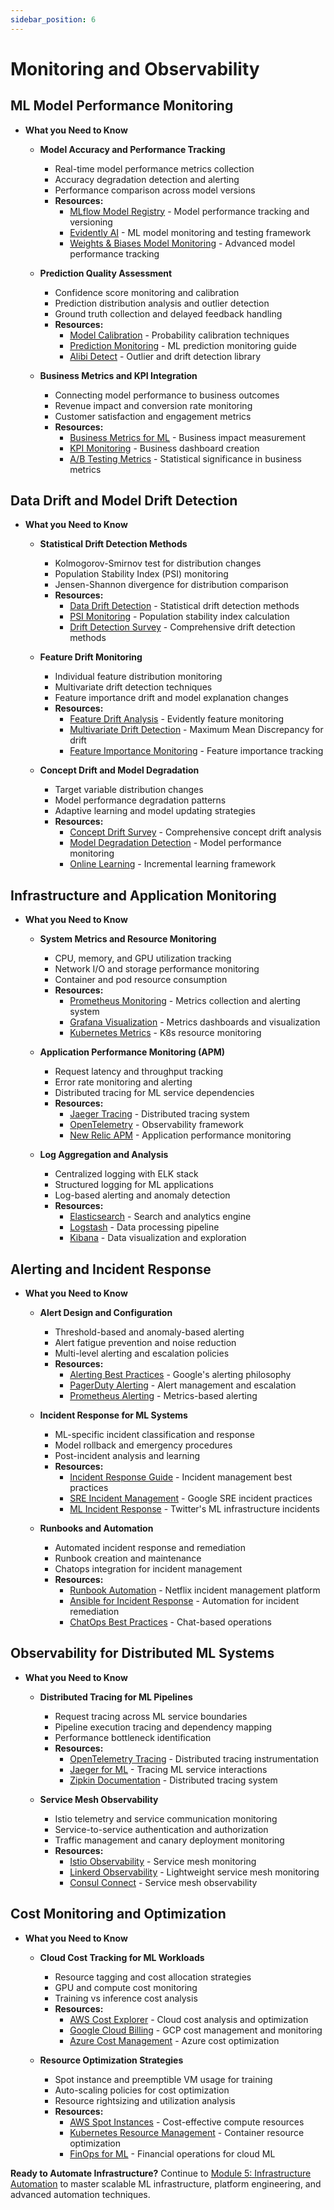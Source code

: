 ```yaml
---
sidebar_position: 6
---
```


# Monitoring and Observability

## ML Model Performance Monitoring
- **What you Need to Know**
  - **Model Accuracy and Performance Tracking**
    - Real-time model performance metrics collection
    - Accuracy degradation detection and alerting
    - Performance comparison across model versions
    - **Resources:**
      - [MLflow Model Registry](https://mlflow.org/docs/latest/model-registry.html) - Model performance tracking and versioning
      - [Evidently AI](https://docs.evidentlyai.com/) - ML model monitoring and testing framework
      - [Weights & Biases Model Monitoring](https://docs.wandb.ai/guides/track/log) - Advanced model performance tracking

  - **Prediction Quality Assessment**
    - Confidence score monitoring and calibration
    - Prediction distribution analysis and outlier detection
    - Ground truth collection and delayed feedback handling
    - **Resources:**
      - [Model Calibration](https://scikit-learn.org/stable/modules/calibration.html) - Probability calibration techniques
      - [Prediction Monitoring](https://christophergs.com/machine%20learning/2020/03/14/how-to-monitor-machine-learning-models/) - ML prediction monitoring guide
      - [Alibi Detect](https://docs.seldon.io/projects/alibi-detect/en/stable/) - Outlier and drift detection library

  - **Business Metrics and KPI Integration**
    - Connecting model performance to business outcomes
    - Revenue impact and conversion rate monitoring
    - Customer satisfaction and engagement metrics
    - **Resources:**
      - [Business Metrics for ML](https://neptune.ai/blog/ml-model-monitoring-best-tools) - Business impact measurement
      - [KPI Monitoring](https://grafana.com/docs/grafana/latest/dashboards/) - Business dashboard creation
      - [A/B Testing Metrics](https://blog.optimizely.com/2015/01/20/statistics-for-the-internet-age-the-story-behind-optimizelys-new-stats-engine/) - Statistical significance in business metrics

## Data Drift and Model Drift Detection
- **What you Need to Know**
  - **Statistical Drift Detection Methods**
    - Kolmogorov-Smirnov test for distribution changes
    - Population Stability Index (PSI) monitoring
    - Jensen-Shannon divergence for distribution comparison
    - **Resources:**
      - [Data Drift Detection](https://docs.seldon.io/projects/alibi-detect/en/stable/cd/methods.html) - Statistical drift detection methods
      - [PSI Monitoring](https://mwburke.github.io/data%20science/2018/04/29/population-stability-index.html) - Population stability index calculation
      - [Drift Detection Survey](https://arxiv.org/abs/2004.05785) - Comprehensive drift detection methods

  - **Feature Drift Monitoring**
    - Individual feature distribution monitoring
    - Multivariate drift detection techniques
    - Feature importance drift and model explanation changes
    - **Resources:**
      - [Feature Drift Analysis](https://docs.evidentlyai.com/user-guide/monitoring/data_drift) - Evidently feature monitoring
      - [Multivariate Drift Detection](https://github.com/SeldonIO/alibi-detect/blob/master/examples/cd_mmd_adult.ipynb) - Maximum Mean Discrepancy for drift
      - [Feature Importance Monitoring](https://docs.wandb.ai/guides/track/log/plots) - Feature importance tracking

  - **Concept Drift and Model Degradation**
    - Target variable distribution changes
    - Model performance degradation patterns
    - Adaptive learning and model updating strategies
    - **Resources:**
      - [Concept Drift Survey](https://arxiv.org/abs/1010.4784) - Comprehensive concept drift analysis
      - [Model Degradation Detection](https://christophergs.com/machine%20learning/2020/03/14/how-to-monitor-machine-learning-models/) - Model performance monitoring
      - [Online Learning](https://github.com/online-ml/river) - Incremental learning framework

## Infrastructure and Application Monitoring
- **What you Need to Know**
  - **System Metrics and Resource Monitoring**
    - CPU, memory, and GPU utilization tracking
    - Network I/O and storage performance monitoring
    - Container and pod resource consumption
    - **Resources:**
      - [Prometheus Monitoring](https://prometheus.io/docs/) - Metrics collection and alerting system
      - [Grafana Visualization](https://grafana.com/docs/) - Metrics dashboards and visualization
      - [Kubernetes Metrics](https://kubernetes.io/docs/tasks/debug-application-cluster/resource-usage-monitoring/) - K8s resource monitoring

  - **Application Performance Monitoring (APM)**
    - Request latency and throughput tracking
    - Error rate monitoring and alerting
    - Distributed tracing for ML service dependencies
    - **Resources:**
      - [Jaeger Tracing](https://www.jaegertracing.io/docs/) - Distributed tracing system
      - [OpenTelemetry](https://opentelemetry.io/docs/) - Observability framework
      - [New Relic APM](https://docs.newrelic.com/docs/apm/) - Application performance monitoring

  - **Log Aggregation and Analysis**
    - Centralized logging with ELK stack
    - Structured logging for ML applications
    - Log-based alerting and anomaly detection
    - **Resources:**
      - [Elasticsearch](https://www.elastic.co/guide/en/elasticsearch/reference/current/index.html) - Search and analytics engine
      - [Logstash](https://www.elastic.co/guide/en/logstash/current/index.html) - Data processing pipeline
      - [Kibana](https://www.elastic.co/guide/en/kibana/current/index.html) - Data visualization and exploration

## Alerting and Incident Response
- **What you Need to Know**
  - **Alert Design and Configuration**
    - Threshold-based and anomaly-based alerting
    - Alert fatigue prevention and noise reduction
    - Multi-level alerting and escalation policies
    - **Resources:**
      - [Alerting Best Practices](https://docs.google.com/document/d/199PqyG3UsyXlwieHaqbGiWVa8eMWi8zzAn0YfcApr8Q/edit) - Google's alerting philosophy
      - [PagerDuty Alerting](https://support.pagerduty.com/docs/alerts) - Alert management and escalation
      - [Prometheus Alerting](https://prometheus.io/docs/alerting/latest/overview/) - Metrics-based alerting

  - **Incident Response for ML Systems**
    - ML-specific incident classification and response
    - Model rollback and emergency procedures
    - Post-incident analysis and learning
    - **Resources:**
      - [Incident Response Guide](https://response.pagerduty.com/) - Incident management best practices
      - [SRE Incident Management](https://sre.google/sre-book/managing-incidents/) - Google SRE incident practices
      - [ML Incident Response](https://blog.twitter.com/engineering/en_us/topics/infrastructure/2017/the-infrastructure-behind-twitter-scale) - Twitter's ML infrastructure incidents

  - **Runbooks and Automation**
    - Automated incident response and remediation
    - Runbook creation and maintenance
    - Chatops integration for incident management
    - **Resources:**
      - [Runbook Automation](https://github.com/Netflix/dispatch) - Netflix incident management platform
      - [Ansible for Incident Response](https://docs.ansible.com/) - Automation for incident remediation
      - [ChatOps Best Practices](https://www.atlassian.com/blog/software-teams/what-is-chatops-adoption-guide) - Chat-based operations

## Observability for Distributed ML Systems
- **What you Need to Know**
  - **Distributed Tracing for ML Pipelines**
    - Request tracing across ML service boundaries
    - Pipeline execution tracing and dependency mapping
    - Performance bottleneck identification
    - **Resources:**
      - [OpenTelemetry Tracing](https://opentelemetry.io/docs/instrumentation/) - Distributed tracing instrumentation
      - [Jaeger for ML](https://www.jaegertracing.io/docs/1.35/) - Tracing ML service interactions
      - [Zipkin Documentation](https://zipkin.io/pages/quickstart.html) - Distributed tracing system

  - **Service Mesh Observability**
    - Istio telemetry and service communication monitoring
    - Service-to-service authentication and authorization
    - Traffic management and canary deployment monitoring
    - **Resources:**
      - [Istio Observability](https://istio.io/latest/docs/concepts/observability/) - Service mesh monitoring
      - [Linkerd Observability](https://linkerd.io/2.12/features/telemetry/) - Lightweight service mesh monitoring
      - [Consul Connect](https://www.consul.io/docs/connect/observability) - Service mesh observability

## Cost Monitoring and Optimization
- **What you Need to Know**
  - **Cloud Cost Tracking for ML Workloads**
    - Resource tagging and cost allocation strategies
    - GPU and compute cost monitoring
    - Training vs inference cost analysis
    - **Resources:**
      - [AWS Cost Explorer](https://docs.aws.amazon.com/awsaccountbilling/latest/aboutv2/ce-what-is.html) - Cloud cost analysis and optimization
      - [Google Cloud Billing](https://cloud.google.com/billing/docs) - GCP cost management and monitoring
      - [Azure Cost Management](https://docs.microsoft.com/en-us/azure/cost-management-billing/) - Azure cost optimization

  - **Resource Optimization Strategies**
    - Spot instance and preemptible VM usage for training
    - Auto-scaling policies for cost optimization
    - Resource rightsizing and utilization analysis
    - **Resources:**
      - [AWS Spot Instances](https://docs.aws.amazon.com/AWSEC2/latest/UserGuide/using-spot-instances.html) - Cost-effective compute resources
      - [Kubernetes Resource Management](https://kubernetes.io/docs/concepts/configuration/manage-resources-containers/) - Container resource optimization
      - [FinOps for ML](https://www.finops.org/framework/) - Financial operations for cloud ML

**Ready to Automate Infrastructure?** Continue to [Module 5: Infrastructure Automation](./05-infrastructure-automation.md) to master scalable ML infrastructure, platform engineering, and advanced automation techniques.
